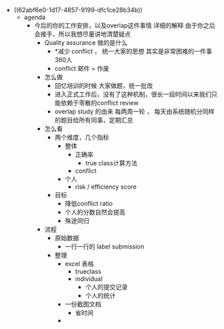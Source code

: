 - ((62abf6e0-1d17-4857-9199-dfc1ce28b34b))
	- agenda
		- 今后的你的工作安排，以及overlap这件事情 详细的解释 由于你之后会接手，所以我想尽量讲地清楚疑点
			- Quality assurance 做的是什么
				- *减少 conflict ， 统一大家的思想 其实是非常困难的一件事 360人
				- conflict 邮件 = 作废
			- 怎么做
				- 回忆培训的时候 大家做题，统一批改
				- 进入正式工作后，没有了这种机制，很长一段时间以来我们只能依赖于零散的conflict review
				- overlap study 的由来 每两周一轮 ， 每天由系统随机分同样的题目给所有同事，定期汇总
			- 怎么看
				- 两个维度，几个指标
					- 整体
						- 正确率
							- true class计算方法
						- conflict
					- 个人
						- risk / efficiency score
				- 目标
					- 降低conflict ratio
					- 个人的分数自然会提高
					- 殊途同归
			- 流程
				- 原始数据
					- 一行一行的 label submission
				- 整理
					- excel 表格
						- trueclass
						- individual
							- 个人的提交记录
							- 个人的统计
					- 一份截图文档
						- 省时间
					-